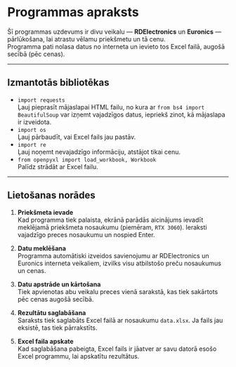 # Programmas apraksts

Šī programmas uzdevums ir divu veikalu — **RDElectronics** un **Euronics** — pārlūkošana, lai atrastu vēlamu priekšmetu un tā cenu.  
Programma pati nolasa datus no interneta un ievieto tos Excel failā, augošā secībā (pēc cenas).

---

## Izmantotās bibliotēkas

- `import requests`  
  Ļauj pieprasīt mājaslapai HTML failu, no kura ar `from bs4 import BeautifulSoup` var izņemt vajadzīgos datus, iepriekš zinot, kā mājaslapa ir izveidota.
- `import os`  
  Ļauj pārbaudīt, vai Excel fails jau pastāv.
- `import re`  
  Ļauj noņemt nevajadzīgo informāciju, atstājot tikai cenu.
- `from openpyxl import load_workbook, Workbook`  
  Palīdz strādāt ar Excel failu.

---

## Lietošanas norādes

1. **Priekšmeta ievade**  
   Kad programma tiek palaista, ekrānā parādās aicinājums ievadīt meklējamā priekšmeta nosaukumu (piemēram, `RTX 3060`). Ieraksti vajadzīgo preces nosaukumu un nospied Enter.

2. **Datu meklēšana**  
   Programma automātiski izveidos savienojumu ar RDElectronics un Euronics interneta veikaliem, izvilks visu atbilstošo preču nosaukumus un cenas.

3. **Datu apstrāde un kārtošana**  
   Tiek apvienotas abu veikalu preces vienā sarakstā, kas tiek sakārtots pēc cenas augošā secībā.

4. **Rezultātu saglabāšana**  
   Saraksts tiek saglabāts Excel failā ar nosaukumu `data.xlsx`. Ja fails jau eksistē, tas tiek pārrakstīts.

5. **Excel faila apskate**  
   Kad saglabāšana pabeigta, Excel fails ir jāatver ar savu datorā esošo Excel programmu, lai apskatītu rezultātus.
